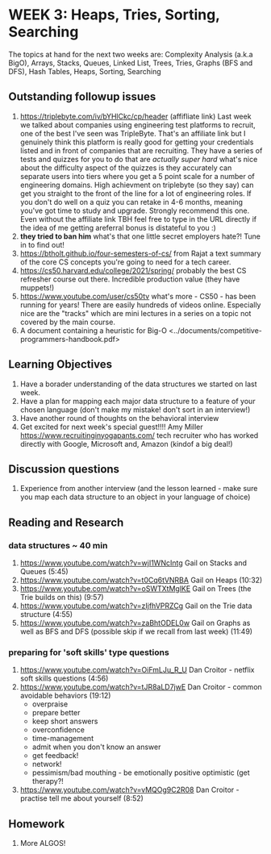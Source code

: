 # WEEK 3: Heaps, Tries, Sorting, Searching

The topics at hand for the next two weeks are: Complexity Analysis (a.k.a BigO), Arrays, Stacks, Queues, Linked List, Trees, Tries, Graphs (BFS and DFS), Hash Tables, Heaps, Sorting, Searching

## Outstanding followup issues 

1. <https://triplebyte.com/iv/bYHlCkc/cp/header> (affifliate link) Last week we talked about companies using engineering test platforms to recruit, one of the best I've seen was TripleByte. That's an affiliate link but I genuinely think this platform is really good for getting your credentials listed and in front of companies that are recruiting.  They have a series of tests and quizzes for you to do that are *actually super hard* what's nice about the difficulty aspect of the quizzes is they accurately can separate users into tiers where you get a 5 point scale for a number of engineering domains.  High achievment on triplebyte (so they say) can get you straight to the front of the line for a lot of engineering roles.  If you don't do well on a quiz you can retake in 4-6 months, meaning you've got time to study and upgrade.  Strongly recommend this one.  Even without the affiliate link TBH feel free to type in the URL directly if the idea of me getting areferral bonus is distateful to you :)
1. **they tried to ban him** what's that one little secret employers hate?! Tune in to find out!
1. <https://btholt.github.io/four-semesters-of-cs/> from Rajat a text summary of the core CS concepts you're going to need for a tech career.
1. <https://cs50.harvard.edu/college/2021/spring/> probably the best CS refresher course out there. Incredible production value (they have muppets!)
1. <https://www.youtube.com/user/cs50tv> what's more - CS50 - has been running for years! There are easily hundreds of videos online. Especially nice are the "tracks" which are mini lectures in a series on a topic not covered by the main course.
1. A document containing a heuristic for Big-O <../documents/competitive-programmers-handbook.pdf>

## Learning Objectives

1. Have a borader understanding of the data structures we started on last week.
1. Have a plan for mapping each major data structure to a feature of your chosen language (don't make my mistake! don't sort in an interview!)
1. Have another round of thoughts on the behavioral interview
1. Get excited for next week's special guest!!!! Amy Miller <https://www.recruitinginyogapants.com/> tech recruiter who has worked directly with Google, Microsoft and, Amazon (kindof a big deal!)

## Discussion questions

1. Experience from another interview (and the lesson learned - make sure you map each data structure to an object in your language of choice)

## Reading and Research

### data structures ~ 40 min
1. <https://www.youtube.com/watch?v=wjI1WNcIntg> Gail on Stacks and Queues (5:45)
1. <https://www.youtube.com/watch?v=t0Cq6tVNRBA> Gail on Heaps (10:32)
1. <https://www.youtube.com/watch?v=oSWTXtMglKE> Gail on Trees (the Trie builds on this) (9:57)
1. <https://www.youtube.com/watch?v=zIjfhVPRZCg> Gail on the Trie data structure (4:55)
1. <https://www.youtube.com/watch?v=zaBhtODEL0w> Gail on Graphs as well as BFS and DFS (possible skip if we recall from last week) (11:49)

### preparing for 'soft skills' type questions 
1. <https://www.youtube.com/watch?v=OiFmLJu_R_U> Dan Croitor - netflix soft skills questions (4:56)
1. <https://www.youtube.com/watch?v=tJR8aLD7jwE> Dan Croitor - common avoidable behaviors (19:12)
    * overpraise
    * prepare better
    * keep short answers
    * overconfidence
    * time-management
    * admit when you don't know an answer
    * get feedback!
    * network!
    * pessimism/bad mouthing - be emotionally positive optimistic (get therapy?!
1. <https://www.youtube.com/watch?v=vMQOg9C2R08> Dan Croitor - practise tell me about yourself (8:52)

## Homework

1. More ALGOS!
